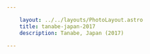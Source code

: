 ```yaml
---

    layout: ../../layouts/PhotoLayout.astro
    title: tanabe-japan-2017
    description: Tanabe, Japan (2017)

---
```

